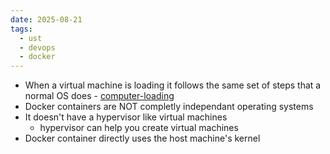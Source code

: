 ```yaml
---
date: 2025-08-21
tags:
  - ust
  - devops
  - docker
---
```


- When a virtual machine is loading it follows the same set of steps that a normal OS does - [computer-loading](/vilas_notes/computer_loading.md)
- Docker containers are NOT completly independant operating systems
- It doesn't have a hypervisor like virtual machines
  - hypervisor can help you create virtual machines 
- Docker container directly uses the host machine's kernel 
